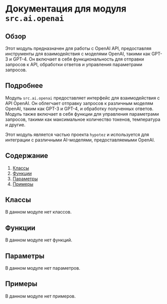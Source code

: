 # Документация для модуля `src.ai.openai`

## Обзор

Этот модуль предназначен для работы с OpenAI API, предоставляя инструменты для взаимодействия с моделями OpenAI, такими как GPT-3 и GPT-4. Он включает в себя функциональность для отправки запросов к API, обработки ответов и управления параметрами запросов.

## Подробнее

Модуль `src.ai.openai` предоставляет интерфейс для взаимодействия с API OpenAI. Он облегчает отправку запросов к различным моделям OpenAI, таким как GPT-3 и GPT-4, и обработку полученных ответов. Модуль также включает в себя функции для управления параметрами запросов, такими как максимальное количество токенов, температура и другие.

Этот модуль является частью проекта `hypotez` и используется для интеграции с различными AI-моделями, предоставляемыми OpenAI.

## Содержание

1.  [Классы](#Классы)
2.  [Функции](#Функции)
3.  [Параметры](#Параметры)
4.  [Примеры](#Примеры)

## Классы

В данном модуле нет классов.

## Функции

В данном модуле нет функций.

## Параметры

В данном модуле нет параметров.

## Примеры

В данном модуле нет примеров.